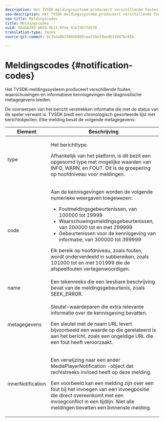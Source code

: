 ```yaml
---
description: Het TVSDK-meldingssysteem produceert verschillende fouten, waarschuwingen en informatieve kennisgevingen die diagnostische metagegevens bieden.
seo-description: Het TVSDK-meldingssysteem produceert verschillende fouten, waarschuwingen en informatieve kennisgevingen die diagnostische metagegevens bieden.
seo-title: Meldingscodes
title: Meldingscodes
uuid: 6babb203-b6d4-4b11-9fae-41e7db7fd570
translation-type: tm+mt
source-git-commit: bc35da8b258056809ceaf18e33bed631047bc81b

---
```



# Meldingscodes {#notification-codes}

Het TVSDK-meldingssysteem produceert verschillende fouten, waarschuwingen en informatieve kennisgevingen die diagnostische metagegevens bieden.

De voorwerpen van het bericht verstrekken informatie die met de status van de speler verwant is. TVSDK biedt een chronologisch gesorteerde lijst met berichtobjecten. Elke melding bevat de volgende metagegevens:

<table frame="all" colsep="1" rowsep="1" id="table_1A32EFFE1834438D8261886EC9D7250D"> 
 <thead> 
  <tr rowsep="1"> 
   <th colname="1" class="entry"><b> Element</b></th> 
   <th colname="2" class="entry"><b> Beschrijving</b></th> 
  </tr> 
 </thead>
 <tbody> 
  <tr rowsep="1"> 
   <td colname="1"><span class="codeph"> type</span> </td> 
   <td colname="2"> <p>Het berichttype. </p> <p>Afhankelijk van het platform, is dit bezit een opgesomd type met mogelijke waarden van INFO, WARN, en FOUT. Dit is de groepering op hoofdniveau voor meldingen. </p> </td> 
  </tr> 
  <tr rowsep="1"> 
   <td colname="1"> <span class="codeph"> code</span> </td> 
   <td colname="2"> <p>Aan de kennisgevingen worden de volgende numerieke weergaven toegewezen: 
     <ul id="ul_A86BF89D6B3B410E81FAD718D3C4A9F0"> 
      <li id="li_8180972D704C40098723734DD4B45643">Foutmeldingsgebeurtenissen, van 100000 tot 19999 </li> 
      <li id="li_0EC29EA5F0034E5EBFEF8E68A6498D39">Waarschuwingsmeldingsgebeurtenissen, van 200000 tot en met 299999 </li> 
      <li id="li_189A53D3D7EF4960A521AB04D00DCF70">Gebeurtenissen voor de kennisgeving van informatie, van 300000 tot 399999 </li> 
     </ul> </p> <p>Elk bereik op hoofdniveau, zoals fouten, wordt onderverdeeld in subbereiken, zoals 101000 tot en met 101999 die de afspeelfouten vertegenwoordigen. </p> </td> 
  </tr> 
  <tr rowsep="1"> 
   <td colname="1"><span class="codeph"> name</span> </td> 
   <td colname="2">Een tekenreeks die een leesbare beschrijving bevat van de meldingsgebeurtenis, zoals <span class="codeph"> SEEK_ERROR</span>. </td> 
  </tr> 
  <tr rowsep="1"> 
   <td colname="1"><span class="codeph"> metagegevens</span> </td> 
   <td colname="2"> <p>Sleutel-waardeparen die extra relevante informatie over de kennisgeving bevatten. </p> <p>Een sleutel met de naam <span class="codeph"> URL</span> levert bijvoorbeeld een waarde op die gerelateerd is aan het bericht, zoals een ongeldige URL die een fout heeft veroorzaakt. </p> </td> 
  </tr> 
  <tr rowsep="0"> 
   <td colname="1"><span class="codeph"> innerNotification</span> </td> 
   <td colname="2"> <p>Een verwijzing naar een ander <span class="codeph"> MediaPlayerNotification</span> -object dat rechtstreeks invloed heeft op deze melding. </p> <p>Een voorbeeld kan een melding zijn over een fout bij het invoegen van een invoegpositie die direct overeenkomt met een invoegconflict in een tijdlijn. Niet alle meldingen bevatten een binnenste melding. </p> </td> 
  </tr> 
 </tbody> 
</table>